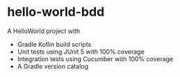 # hello-world-bdd

A HelloWorld project with

* Gradle Kotlin build scripts
* Unit tests using JUnit 5 with 100% coverage
* Integration tests using Cucumber with 100% coverage
* A Gradle version catalog
